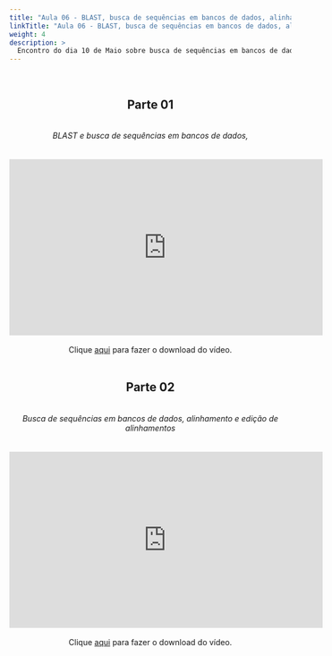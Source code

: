 ```yaml
---
title: "Aula 06 - BLAST, busca de sequências em bancos de dados, alinhamento e edição de alinhamentos"
linkTitle: "Aula 06 - BLAST, busca de sequências em bancos de dados, alinhamento e edição de alinhamentos"
weight: 4
description: >
  Encontro do dia 10 de Maio sobre busca de sequências em bancos de dados, alinhamento e edição de alinhamentos.
---
```


<br>
<div align="center">
<h2>Parte 01</h2>
<br>
<i>BLAST e busca de sequências em bancos de dados,</i>
<br><br><br>
<iframe width="560" height="315" src="https://www.youtube.com/embed/FVNvFjfjTrk" frameborder="0" allow="accelerometer; autoplay; clipboard-write; encrypted-media; gyroscope; picture-in-picture" allowfullscreen></iframe>
<br><br>
Clique <a href="https://photos.app.goo.gl/JvWBadeLQ8KJKcPp9">aqui</a> para fazer o download do vídeo.
<br><br>

<h2>Parte 02</h2>
<br>
<i>Busca de sequências em bancos de dados, alinhamento e edição de alinhamentos</i>
<br><br><br>
<iframe width="560" height="315" src="https://www.youtube.com/embed/_6plF59Bkkk" frameborder="0" allow="accelerometer; autoplay; clipboard-write; encrypted-media; gyroscope; picture-in-picture" allowfullscreen></iframe>
<br><br>
Clique <a href="https://photos.app.goo.gl/2FXuSPgwiFZhtU366">aqui</a> para fazer o download do vídeo.
<br><br>

</div>